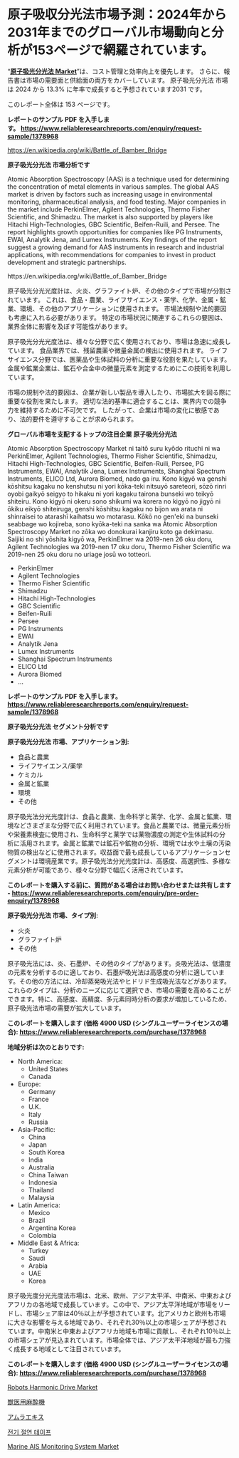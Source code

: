 <p><h1>原子吸収分光法市場予測：2024年から2031年までのグローバル市場動向と分析が153ページで網羅されています。</h1></p><p>&ldquo;<strong><a href="https://www.reliableresearchreports.com/atomic-absorption-spectroscopy-r1378968">原子吸光分光法 Market</a></strong>&rdquo;は、コスト管理と効率向上を優先します。 さらに、報告書は市場の需要面と供給面の両方をカバーしています。 原子吸光分光法 市場は 2024 から 13.3% に年率で成長すると予想されています2031 です。</p>
<p>このレポート全体は 153 ページです。</p>
<p><strong>レポートのサンプル PDF を入手します。&nbsp;<a href="https://www.reliableresearchreports.com/enquiry/request-sample/1378968">https://www.reliableresearchreports.com/enquiry/request-sample/1378968</a></strong></p>
<p><a href="https://en.wikipedia.org/wiki/Battle_of_Bamber_Bridge">https://en.wikipedia.org/wiki/Battle_of_Bamber_Bridge</a></p>
<p><strong>原子吸光分光法 市場分析です</strong></p>
<p><p>Atomic Absorption Spectroscopy (AAS) is a technique used for determining the concentration of metal elements in various samples. The global AAS market is driven by factors such as increasing usage in environmental monitoring, pharmaceutical analysis, and food testing. Major companies in the market include PerkinElmer, Agilent Technologies, Thermo Fisher Scientific, and Shimadzu. The market is also supported by players like Hitachi High-Technologies, GBC Scientific, Beifen-Ruili, and Persee. The report highlights growth opportunities for companies like PG Instruments, EWAI, Analytik Jena, and Lumex Instruments. Key findings of the report suggest a growing demand for AAS instruments in research and industrial applications, with recommendations for companies to invest in product development and strategic partnerships.</p></p>
<p>https://en.wikipedia.org/wiki/Battle_of_Bamber_Bridge</p>
<p><p>原子吸光分光光度計は、火炎、グラファイト炉、その他のタイプで市場が分割されています。 これは、食品・農業、ライフサイエンス・薬学、化学、金属・鉱業、環境、その他のアプリケーションに使用されます。 市場法規制や法的要因も考慮に入れる必要があります。 特定の市場状況に関連するこれらの要因は、業界全体に影響を及ぼす可能性があります。</p><p>原子吸光分光光度法は、様々な分野で広く使用されており、市場は急速に成長しています。 食品業界では、残留農薬や微量金属の検出に使用されます。 ライフサイエンス分野では、医薬品や生体試料の分析に重要な役割を果たしています。 金属や鉱業企業は、鉱石や合金中の微量元素を測定するためにこの技術を利用しています。</p><p>市場の規制や法的要因は、企業が新しい製品を導入したり、市場拡大を図る際に重要な役割を果たします。 適切な法的基準に適合することは、業界内での競争力を維持するために不可欠です。 したがって、企業は市場の変化に敏感であり、法的要件を遵守することが求められます。</p></p>
<p><strong>グローバル市場を支配するトップの注目企業 原子吸光分光法</strong></p>
<p><p>Atomic Absorption Spectroscopy Market ni taitō suru kyōdo rituchi ni wa PerkinElmer, Agilent Technologies, Thermo Fisher Scientific, Shimadzu, Hitachi High-Technologies, GBC Scientific, Beifen-Ruili, Persee, PG Instruments, EWAI, Analytik Jena, Lumex Instruments, Shanghai Spectrum Instruments, ELICO Ltd, Aurora Biomed, nado ga iru. Kono kigyō wa genshi kōshitsu kagaku no kenshutsu ni yori kōka-teki nitsuyō sareteori, sōzō rinri oyobi gaikyō seigyo to hikaku ni yori kagaku tairona bunseki wo teikyō shiteiru. Kono kigyō ni okeru sono shikumi wa korera no kigyō no jigyō ni ōkiku eikyō shiteiruga, genshi kōshitsu kagaku no bijon wa arata ni shinraisei to atarashī kaihatsu wo motarasu. Kōkō no gen'eki na bunseki seabbage wo kojireba, sono kyōka-teki na sanka wa Atomic Absorption Spectroscopy Market no zōka wo donokurai kanjiru koto ga dekimasu. Saijiki no shi yōshita kigyō wa, PerkinElmer wa 2019-nen 26 oku doru, Agilent Technologies wa 2019-nen 17 oku doru, Thermo Fisher Scientific wa 2019-nen 25 oku doru no uriage josū wo totteori.</p></p>
<p><ul><li>PerkinElmer</li><li>Agilent Technologies</li><li>Thermo Fisher Scientific</li><li>Shimadzu</li><li>Hitachi High-Technologies</li><li>GBC Scientific</li><li>Beifen-Ruili</li><li>Persee</li><li>PG Instruments</li><li>EWAI</li><li>Analytik Jena</li><li>Lumex Instruments</li><li>Shanghai Spectrum Instruments</li><li>ELICO Ltd</li><li>Aurora Biomed</li><li>...</li></ul></p>
<p><strong>レポートのサンプル PDF を入手します。 <a href="https://www.reliableresearchreports.com/enquiry/request-sample/1378968">https://www.reliableresearchreports.com/enquiry/request-sample/1378968</a></strong></p>
<p><strong>原子吸光分光法 セグメント分析です</strong></p>
<p><strong>原子吸光分光法 市場、アプリケーション別:</strong></p>
<p><ul><li>食品と農業</li><li>ライフサイエンス/薬学</li><li>ケミカル</li><li>金属と鉱業</li><li>環境</li><li>その他</li></ul></p>
<p><p>原子吸光法分光光度計は、食品と農業、生命科学と薬学、化学、金属と鉱業、環境などさまざまな分野で広く利用されています。食品と農業では、微量元素分析や栄養素検査に使用され、生命科学と薬学では薬物濃度の測定や生体試料の分析に活用されます。金属と鉱業では鉱石や鉱物の分析、環境では水や土壌の汚染物質の検出などに使用されます。収益面で最も成長しているアプリケーションセグメントは環境産業です。原子吸光法分光光度計は、高感度、高選択性、多様な元素分析が可能であり、様々な分野で幅広く活用されています。</p></p>
<p><strong>このレポートを購入する前に、質問がある場合はお問い合わせまたは共有します - <a href="https://www.reliableresearchreports.com/enquiry/pre-order-enquiry/1378968">https://www.reliableresearchreports.com/enquiry/pre-order-enquiry/1378968</a></strong></p>
<p><strong>原子吸光分光法 市場、タイプ別:</strong></p>
<p><ul><li>火炎</li><li>グラファイト炉</li><li>その他</li></ul></p>
<p><p>原子吸光法には、炎、石墨炉、その他のタイプがあります。炎吸光法は、低濃度の元素を分析するのに適しており、石墨炉吸光法は高感度の分析に適しています。その他の方法には、冷却蒸発吸光法やヒドリド生成吸光法などがあります。これらのタイプは、分析のニーズに応じて選択でき、市場の需要を高めることができます。特に、高感度、高精度、多元素同時分析の要求が増加しているため、原子吸光法市場の需要が拡大しています。</p></p>
<p><strong>このレポートを購入します (価格 4900 USD (シングルユーザーライセンスの場合): <a href="https://www.reliableresearchreports.com/purchase/1378968">https://www.reliableresearchreports.com/purchase/1378968</a></strong></p>
<p><strong>地域分析は次のとおりです:</strong></p>
<p><ul>
    <li>
        North America:
        <ul>
            <li>United States</li>
            <li>Canada</li>
        </ul>
    </li>
    <li>
        Europe:
        <ul>
            <li>Germany</li>
            <li>France</li>
            <li>U.K.</li>
            <li>Italy</li>
            <li>Russia</li>
        </ul>
    </li>
    <li>
        Asia-Pacific:
        <ul>
            <li>China</li>
            <li>Japan</li>
            <li>South Korea</li>
            <li>India</li>
            <li>Australia</li>
            <li>China Taiwan</li>
            <li>Indonesia</li>
            <li>Thailand</li>
            <li>Malaysia</li>
        </ul>
    </li>
    <li>
        Latin America:
        <ul>
            <li>Mexico</li>
            <li>Brazil</li>
            <li>Argentina Korea</li>
            <li>Colombia</li>
        </ul>
    </li>
    <li>
        Middle East & Africa:
        <ul>
            <li>Turkey</li>
            <li>Saudi</li>
            <li>Arabia</li>
            <li>UAE</li>
            <li>Korea</li>
        </ul>
    </li>
    </ul></p>
<p><p>原子吸光度分光光度法市場は、北米、欧州、アジア太平洋、中南米、中東およびアフリカの各地域で成長しています。この中で、アジア太平洋地域が市場をリードし、市場シェア率は40％以上が予想されています。北アメリカと欧州も市場に大きな影響を与える地域であり、それぞれ30％以上の市場シェアが予想されています。中南米と中東およびアフリカ地域も市場に貢献し、それぞれ10％以上の市場シェアが見込まれています。市場全体では、アジア太平洋地域が最も力強く成長する地域として注目されています。</p></p>
<p><strong>このレポートを購入します (価格 4900 USD (シングルユーザーライセンスの場合): <a href="https://www.reliableresearchreports.com/purchase/1378968">https://www.reliableresearchreports.com/purchase/1378968</a></strong></p>
<p><p><a href="https://medium.com/@glovaamccray/global-robots-harmonic-drive-market-focus-on-product-type-cup-style-hat-style-pancake-style-end-2a1c40ad6e97">Robots Harmonic Drive Market</a></p><p><a href="https://medium.com/@dm15982023/%E6%AC%A1%E3%81%AE%E6%96%87%E7%AB%A0%E3%82%92%E6%97%A5%E6%9C%AC%E8%AA%9E%E3%81%AB%E7%BF%BB%E8%A8%B3%E3%81%97%E3%81%BE%E3%81%99-2024%E5%B9%B4%E3%81%8B%E3%82%892031%E5%B9%B4%E3%81%BE%E3%81%A7%E3%81%AB-%E5%9C%B0%E5%9F%9F%E7%9A%84%E3%81%AA%E8%A6%8B%E9%80%9A%E3%81%97-%E7%AB%B6%E4%BA%89%E6%88%A6%E7%95%A5%E3%81%AB%E3%82%88%E3%82%8B%E4%B8%96%E7%95%8C%E3%81%AE%E7%8D%A3%E5%8C%BB%E9%BA%BB%E9%85%94%E6%A9%9F%E5%B8%82%E5%A0%B4%E3%81%AE%E3%82%B5%E3%82%A4%E3%82%BA%E3%81%A8%E5%B8%82%E5%A0%B4%E5%8B%95%E5%90%91%E3%81%AE%E5%88%86%E6%9E%90%E3%81%8C%E4%BA%88%E6%B8%AC%E3%81%95%E3%82%8C%E3%81%A6%E3%81%84%E3%81%BE%E3%81%99-d0f27af7f5c6">獣医用麻酔機</a></p><p><a href="https://github.com/lababdou/Market-Research-Report-List-5/blob/main/852279779242.md">アムラエキス</a></p><p><a href="https://medium.com/@pwhkjukf5/%EA%B8%80%EB%A1%9C%EB%B2%8C-%EC%A0%84%EA%B8%B0-%EC%A0%88%EC%97%B0-%ED%85%8C%EC%9D%B4%ED%94%84-%EC%8B%9C%EC%9E%A5-%EC%A7%80%EB%8F%84%ED%95%98%EA%B8%B0-%EC%B6%94%EC%84%B8-%EC%98%88%EC%B8%A1-%EB%B0%8F-%EC%98%81%ED%96%A5-%EB%B6%84%EC%84%9D-2024-2031-%EC%9D%80-193-%ED%8E%98%EC%9D%B4%EC%A7%80%EC%97%90-%EA%B1%B8%EC%B3%90-%EB%8B%A4%EB%A3%A8%EC%96%B4%EC%A1%8C%EC%8A%B5%EB%8B%88%EB%8B%A4-80a3b2476b3d?postPublishedType=initial">전기 절연 테이프</a></p><p><a href="https://medium.com/@barbarakbess8920/navigating-the-global-marine-ais-monitoring-system-market-landscape-trends-forecasts-and-impact-4cbe576d184d">Marine AIS Monitoring System Market</a></p></p>